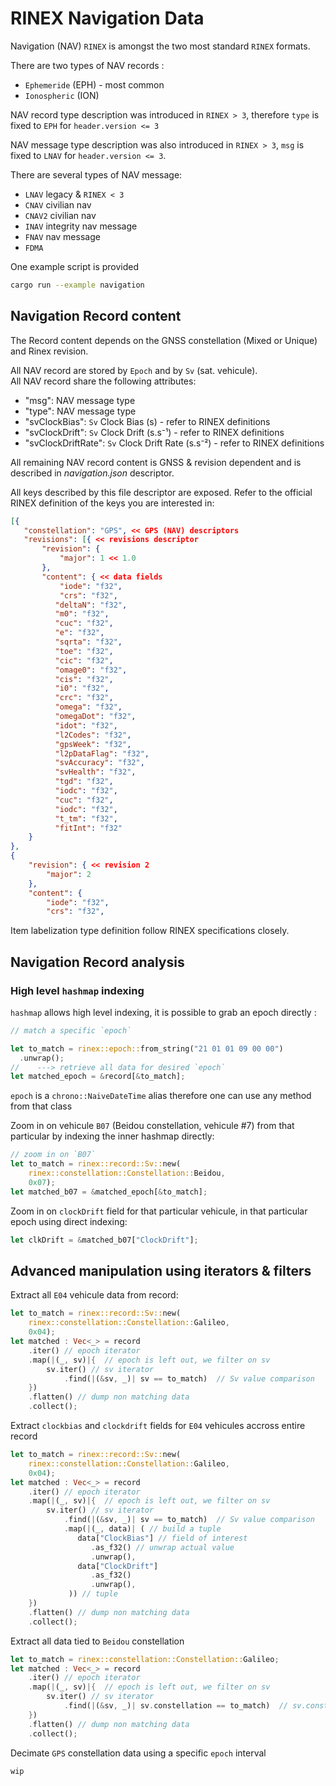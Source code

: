# RINEX Navigation Data

Navigation (NAV) `RINEX` is amongst the two most standard `RINEX` formats.  

There are two types of NAV records :
* `Ephemeride` (EPH) - most common
* `Ionospheric` (ION) 

NAV record type description was introduced in `RINEX > 3`,
therefore `type` is fixed to `EPH` for `header.version <= 3`

NAV message type description was also introduced in `RINEX > 3`,
`msg` is fixed to `LNAV` for `header.version <= 3`.

There are several types of NAV message:

* `LNAV`   legacy &  `RINEX < 3`
* `CNAV`   civilian nav
* `CNAV2`  civilian nav
* `INAV`   integrity nav message
* `FNAV`   nav message
* `FDMA`  

One example script is provided
```bash
cargo run --example navigation
```

## Navigation Record content

The Record content depends on the GNSS constellation (Mixed or Unique)
and Rinex revision.

All NAV record are stored by `Epoch` and by `Sv` (sat. vehicule).   
All NAV record share the following attributes:

* "msg": NAV message type
* "type": NAV message type
* "svClockBias": `Sv` Clock Bias (s) - refer to RINEX definitions
* "svClockDrift": `Sv` Clock Drift (s.s⁻¹) - refer to RINEX definitions
* "svClockDriftRate": `Sv` Clock Drift Rate (s.s⁻²) - refer to RINEX definitions

All remaining NAV record content is GNSS & revision dependent and is described in 
_navigation.json_ descriptor. 

All keys described by this file descriptor are exposed. Refer to the official RINEX definition
of the keys you are interested in:

```json
[{
   "constellation": "GPS", << GPS (NAV) descriptors
   "revisions": [{ << revisions descriptor
       "revision": {
           "major": 1 << 1.0
       },
       "content": { << data fields
           "iode": "f32",
           "crs": "f32",
          "deltaN": "f32",
          "m0": "f32",
          "cuc": "f32",
          "e": "f32",
          "sqrta": "f32",
          "toe": "f32",
          "cic": "f32",
          "omage0": "f32",
          "cis": "f32",
          "i0": "f32",
          "crc": "f32",
          "omega": "f32",
          "omegaDot": "f32",
          "idot": "f32",
          "l2Codes": "f32",
          "gpsWeek": "f32",
          "l2pDataFlag": "f32",
          "svAccuracy": "f32",
          "svHealth": "f32",
          "tgd": "f32",
          "iodc": "f32",
          "cuc": "f32",
          "iodc": "f32",
          "t_tm": "f32",
          "fitInt": "f32"
    }
},
{
    "revision": { << revision 2
        "major": 2
    },
    "content": {
        "iode": "f32",
        "crs": "f32",
```

Item labelization type definition follow RINEX specifications closely.



## Navigation Record analysis

### High level `hashmap` indexing

`hashmap` allows high level indexing, it is possible to 
grab an epoch directly :

```rust
// match a specific `epoch`

let to_match = rinex::epoch::from_string("21 01 01 09 00 00")
  .unwrap();
//    ---> retrieve all data for desired `epoch`
let matched_epoch = &record[&to_match];
```

`epoch` is a `chrono::NaiveDateTime` alias
therefore one can use any method from that class

Zoom in on vehicule `B07` (Beidou constellation, vehicule #7)
from that particular by indexing the inner hashmap directly:

```rust
// zoom in on `B07`
let to_match = rinex::record::Sv::new(
    rinex::constellation::Constellation::Beidou,
    0x07);
let matched_b07 = &matched_epoch[&to_match];
```

Zoom in on `clockDrift` field for that particular vehicule,
in that particular epoch using direct indexing:

```rust
let clkDrift = &matched_b07["ClockDrift"];
```

## Advanced manipulation using iterators & filters 

Extract all `E04` vehicule data from record:

```rust
let to_match = rinex::record::Sv::new(
    rinex::constellation::Constellation::Galileo,
    0x04);
let matched : Vec<_> = record
    .iter() // epoch iterator
    .map(|(_, sv)|{  // epoch is left out, we filter on sv
        sv.iter() // sv iterator
            .find(|(&sv, _)| sv == to_match)  // Sv value comparison
    })
    .flatten() // dump non matching data
    .collect();
```

Extract `clockbias` and `clockdrift` fields
for `E04` vehicules accross entire record

```rust
let to_match = rinex::record::Sv::new(
    rinex::constellation::Constellation::Galileo,
    0x04);
let matched : Vec<_> = record
    .iter() // epoch iterator
    .map(|(_, sv)|{  // epoch is left out, we filter on sv
        sv.iter() // sv iterator
            .find(|(&sv, _)| sv == to_match)  // Sv value comparison
            .map(|(_, data)| ( // build a tuple
               data["ClockBias"] // field of interest
                  .as_f32() // unwrap actual value
                  .unwrap(),
               data["ClockDrift"]
                  .as_f32()
                  .unwrap(),
             )) // tuple
    })
    .flatten() // dump non matching data
    .collect();
```

Extract all data tied to `Beidou` constellation
```rust
let to_match = rinex::constellation::Constellation::Galileo;
let matched : Vec<_> = record
    .iter() // epoch iterator
    .map(|(_, sv)|{  // epoch is left out, we filter on sv
        sv.iter() // sv iterator
            .find(|(&sv, _)| sv.constellation == to_match)  // sv.constellation field comparison
    })
    .flatten() // dump non matching data
    .collect();
```

Decimate `GPS` constellation data using a specific `epoch` interval
```rust
wip
```
